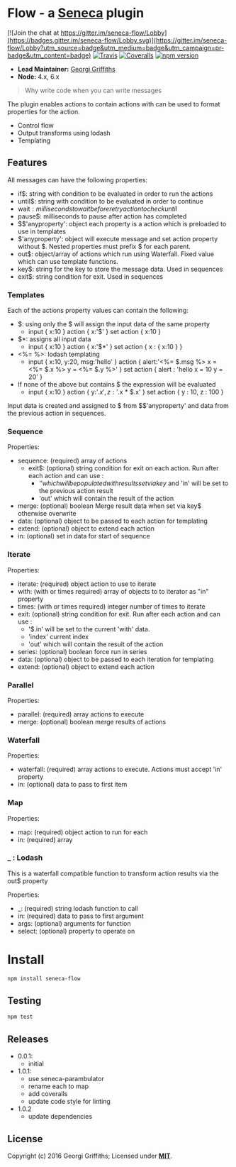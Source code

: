 # Flow - a [Seneca](http://senecajs.org) plugin

[![Join the chat at https://gitter.im/seneca-flow/Lobby](https://badges.gitter.im/seneca-flow/Lobby.svg)](https://gitter.im/seneca-flow/Lobby?utm_source=badge&utm_medium=badge&utm_campaign=pr-badge&utm_content=badge)
[![Travis][BadgeTravis]][Travis]
[![Coveralls][BadgeCoveralls]][Coveralls]
[![npm version](https://badge.fury.io/js/seneca-flow.svg)](https://badge.fury.io/js/seneca-flow)

- __Lead Maintainer:__ [Georgi Griffiths][Lead]
- __Node:__ 4.x, 6.x

> Why write code when you can write messages

The plugin enables actions to contain actions with can be used to format properties for the action.   

* Control flow
* Output transforms using lodash
* Templating


## Features



All messages can have the following properties:

* if$: string with condition to be evaluated in order to run the actions
* until$: string with condition to be evaluated in order to continue
* wait$: milliseconds to wait before retry action to check until$
* pause$: milliseconds to pause after action has completed
* $$'anyproperty': object each property is a action which is preloaded to use in templates
* $'anyproperty': object will execute message and set action property without $.  Nested properties must prefix $ for each parent.
* out$: object/array of actions which run using Waterfall. Fixed value which can use template functions.
* key$: string for the key to store the message data. Used in sequences
* exit$: string condition for exit. Used in sequences

### Templates

Each of the actions property values can contain the following:

* $: using only the $ will assign the input data of the same property
  * input { x:10 } action { x:'$' } set action { x:10 }
* $\*: assigns all input data
  * input { x:10 } action { x:'$\*' } set action { x : { x:10 } }
* <%=  %>: lodash templating
  * input { x:10, y:20, msg:'hello' } action { alert:'<%= $.msg %> x = <%= $.x %> y = <%= $.y %>' } set action { alert : 'hello x = 10 y = 20' }
* If none of the above but contains $ the expression will be evaluated
  * input { x:10 } action { y:'$.x', z:'$.x * $.x' } set action { y : 10, z : 100 }

Input data is created and assigned to $ from $$'anyproperty' and data from the previous action in sequences.

### Sequence

Properties:
* sequence: (required) array of actions
  * exit$: (optional) string condition for exit on each action. Run after each action and can use :
    * '$' which will be populated with results set via key$ and 'in' will be set to the previous action result
    * 'out' which will contain the result of the action
* merge: (optional) boolean Merge result data when set via key$ otherwise overwrite
* data: (optional) object to be passed to each action for templating
* extend: (optional) object to extend each action
* in: (optional) set in data for start of sequence



### Iterate

Properties:
* iterate: (required) object action to use to iterate
* with: (with or times required) array of objects to to iterator as "in" property
* times: (with or times required) integer number of times to iterate
* exit: (optional) string condition for exit. Run after each action and can use :
  * '$.in' will be set to the current 'with' data.
  * 'index' current index
  * 'out' which will contain the result of the action
* series: (optional) boolean force run in series
* data: (optional) object to be passed to each iteration for templating
* extend: (optional) object to extend each action

### Parallel

Properties:
* parallel: (required) array actions to execute
* merge: (optional) boolean merge results of actions


### Waterfall

Properties:
* waterfall: (required) array actions to execute. Actions must accept 'in' property
* in: (optional) data to pass to first item


### Map

Properties:
* map: (required) object action to run for each
* in: (required) array


### _ : Lodash

This is a waterfall compatible function to transform action results via the out$ property

Properties:
* \_: (required) string lodash function to call
* in: (required) data to pass to first argument
* args: (optional) arguments for function
* select: (optional) property to operate on


# Install

```sh
npm install seneca-flow
```

## Testing

```sh
npm test
```


## Releases

  * 0.0.1:
    * initial
  * 1.0.1:
    * use seneca-parambulator
    * rename each to map
    * add coveralls
    * update code style for linting
  * 1.0.2
    * update dependencies



## License
   Copyright (c) 2016 Georgi Griffiths;
   Licensed under __[MIT][Lic]__.

[Lead]: https://github.com/georgigriffiths

[Lic]: ./LICENSE
[Travis]: https://travis-ci.org/georgigriffiths/seneca-flow?branch=master
[BadgeTravis]: https://travis-ci.org/georgigriffiths/seneca-flow.svg?branch=master
[Coveralls]: https://coveralls.io/github/georgigriffiths/seneca-flow?branch=master
[BadgeCoveralls]: https://coveralls.io/repos/georgigriffiths/seneca-flow/badge.svg?branch=master&service=github
